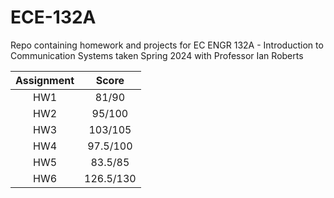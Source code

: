# ECE-132A
Repo containing homework and projects for EC ENGR 132A -  Introduction to Communication Systems taken Spring 2024 with Professor Ian Roberts

| Assignment | Score | 
| :-: | :-: |
| HW1 | 81/90 |
| HW2 | 95/100 |
| HW3 | 103/105 |
| HW4 | 97.5/100 |
| HW5 | 83.5/85 |
| HW6 | 126.5/130 |
